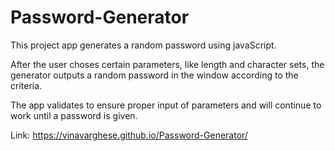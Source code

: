 # Password-Generator

This project app generates a random password using javaScript. 

After the user choses certain parameters, like length and character sets, the generator outputs a random password in the window according to the criteria. 

The app validates to ensure proper input of parameters and will continue to work until a password is given.

Link: https://vinavarghese.github.io/Password-Generator/

